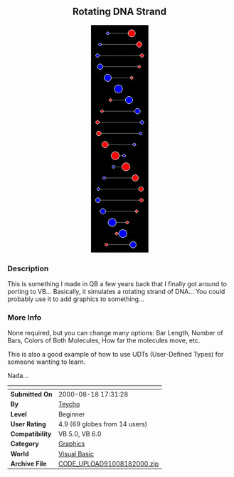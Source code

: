 ﻿<div align="center">

## Rotating DNA Strand

<img src="PIC20008181840359355.jpg">
</div>

### Description

This is something I made in QB a few years back that I finally got around to porting to VB... Basically, it simulates a rotating strand of DNA... You could probably use it to add graphics to something...
 
### More Info
 
None required, but you can change many options: Bar Length, Number of Bars, Colors of Both Molecules, How far the molecules move, etc.

This is also a good example of how to use UDTs (User-Defined Types) for someone wanting to learn.

Nada...


<span>             |<span>
---                |---
**Submitted On**   |2000-08-18 17:31:28
**By**             |[Teycho](https://github.com/Planet-Source-Code/PSCIndex/blob/master/ByAuthor/teycho.md)
**Level**          |Beginner
**User Rating**    |4.9 (69 globes from 14 users)
**Compatibility**  |VB 5\.0, VB 6\.0
**Category**       |[Graphics](https://github.com/Planet-Source-Code/PSCIndex/blob/master/ByCategory/graphics__1-46.md)
**World**          |[Visual Basic](https://github.com/Planet-Source-Code/PSCIndex/blob/master/ByWorld/visual-basic.md)
**Archive File**   |[CODE\_UPLOAD91008182000\.zip](https://github.com/Planet-Source-Code/teycho-rotating-dna-strand__1-10801/archive/master.zip)








